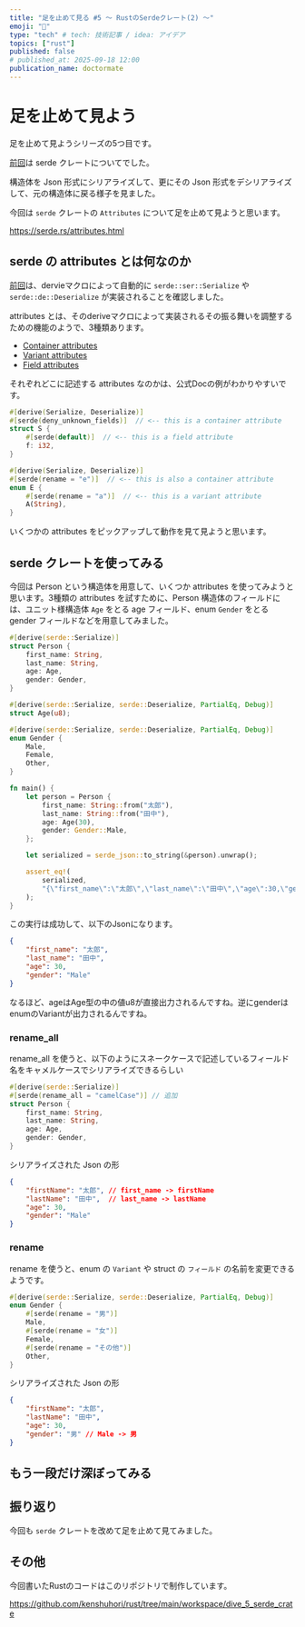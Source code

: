 ```yaml
---
title: "足を止めて見る #5 〜 RustのSerdeクレート(2) 〜"
emoji: "🚶"
type: "tech" # tech: 技術記事 / idea: アイデア
topics: ["rust"]
published: false
# published_at: 2025-09-18 12:00
publication_name: doctormate
---
```


# 足を止めて見よう

足を止めて見ようシリーズの5つ目です。

[前回](https://zenn.dev/doctormate/articles/dive_4_serde_crate)は serde クレートについてでした。

構造体を Json 形式にシリアライズして、更にその Json 形式をデシリアライズして、元の構造体に戻る様子を見ました。

今回は `serde` クレートの `Attributes` について足を止めて見ようと思います。

https://serde.rs/attributes.html

## serde の attributes とは何なのか

[前回](https://zenn.dev/doctormate/articles/dive_4_serde_crate)は、dervieマクロによって自動的に `serde::ser::Serialize` や `serde::de::Deserialize` が実装されることを確認しました。

attributes とは、そのderiveマクロによって実装されるその振る舞いを調整するための機能のようで、3種類あります。

- [Container attributes](https://serde.rs/container-attrs.html)
- [Variant attributes](https://serde.rs/variant-attrs.html)
- [Field attributes](https://serde.rs/field-attrs.html)

それぞれどこに記述する attributes なのかは、公式Docの例がわかりやすいです。

```rust
#[derive(Serialize, Deserialize)]
#[serde(deny_unknown_fields)]  // <-- this is a container attribute
struct S {
    #[serde(default)]  // <-- this is a field attribute
    f: i32,
}

#[derive(Serialize, Deserialize)]
#[serde(rename = "e")]  // <-- this is also a container attribute
enum E {
    #[serde(rename = "a")]  // <-- this is a variant attribute
    A(String),
}
```

いくつかの attributes をピックアップして動作を見て見ようと思います。

## serde クレートを使ってみる

今回は Person という構造体を用意して、いくつか attributes を使ってみようと思います。3種類の attributes を試すために、Person 構造体のフィールドには、ユニット様構造体 `Age` をとる age フィールド、enum `Gender` をとる gender フィールドなどを用意してみました。

```rust
#[derive(serde::Serialize)]
struct Person {
    first_name: String,
    last_name: String,
    age: Age,
    gender: Gender,
}

#[derive(serde::Serialize, serde::Deserialize, PartialEq, Debug)]
struct Age(u8);

#[derive(serde::Serialize, serde::Deserialize, PartialEq, Debug)]
enum Gender {
    Male,
    Female,
    Other,
}

fn main() {
    let person = Person {
        first_name: String::from("太郎"),
        last_name: String::from("田中"),
        age: Age(30),
        gender: Gender::Male,
    };

    let serialized = serde_json::to_string(&person).unwrap();

    assert_eq!(
        serialized,
        "{\"first_name\":\"太郎\",\"last_name\":\"田中\",\"age\":30,\"gender\":\"Male\"}"
    );
}
```

この実行は成功して、以下のJsonになります。

```json
{
    "first_name": "太郎",
    "last_name": "田中",
    "age": 30,
    "gender": "Male"
}
```

なるほど、ageはAge型の中の値u8が直接出力されるんですね。逆にgenderはenumのVariantが出力されるんですね。

### rename_all

rename_all を使うと、以下のようにスネークケースで記述しているフィールド名をキャメルケースでシリアライズできるらしい

```rust
#[derive(serde::Serialize)]
#[serde(rename_all = "camelCase")] // 追加
struct Person {
    first_name: String,
    last_name: String,
    age: Age,
    gender: Gender,
}
```

シリアライズされた Json の形

```json
{
    "firstName": "太郎", // first_name -> firstName
    "lastName": "田中",  // last_name -> lastName
    "age": 30,
    "gender": "Male"
}
```

### rename

rename を使うと、enum の `Variant` や struct の `フィールド` の名前を変更できるようです。

```rust
#[derive(serde::Serialize, serde::Deserialize, PartialEq, Debug)]
enum Gender {
    #[serde(rename = "男")]
    Male,
    #[serde(rename = "女")]
    Female,
    #[serde(rename = "その他")]
    Other,
}
```

シリアライズされた Json の形

```json
{
    "firstName": "太郎",
    "lastName": "田中",
    "age": 30,
    "gender": "男" // Male -> 男
}
```

## もう一段だけ深ぼってみる

## 振り返り

今回も `serde` クレートを改めて足を止めて見てみました。

## その他

今回書いたRustのコードはこのリポジトリで制作しています。

https://github.com/kenshuhori/rust/tree/main/workspace/dive_5_serde_crate


